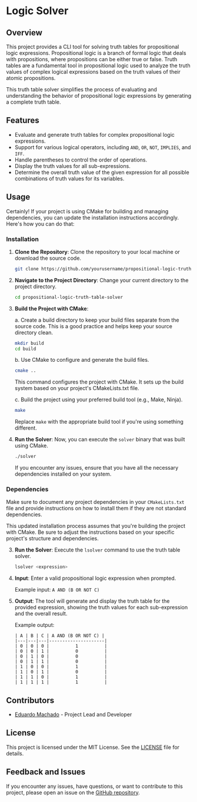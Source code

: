 # Logic Solver

## Overview

This project provides a CLI tool for solving truth tables for propositional logic expressions. Propositional logic is a branch of formal logic that deals with propositions, where propositions can be either true or false. Truth tables are a fundamental tool in propositional logic used to analyze the truth values of complex logical expressions based on the truth values of their atomic propositions.

This truth table solver simplifies the process of evaluating and understanding the behavior of propositional logic expressions by generating a complete truth table.

## Features

- Evaluate and generate truth tables for complex propositional logic expressions.
- Support for various logical operators, including `AND`, `OR`, `NOT`, `IMPLIES`, and `IFF`.
- Handle parentheses to control the order of operations.
- Display the truth values for all sub-expressions.
- Determine the overall truth value of the given expression for all possible combinations of truth values for its variables.

## Usage

Certainly! If your project is using CMake for building and managing dependencies, you can update the installation instructions accordingly. Here's how you can do that:

### Installation

1. **Clone the Repository**: Clone the repository to your local machine or download the source code.

   ```bash
   git clone https://github.com/yourusername/propositional-logic-truth-table-solver.git
   ```

2. **Navigate to the Project Directory**: Change your current directory to the project directory.

   ```bash
   cd propositional-logic-truth-table-solver
   ```

3. **Build the Project with CMake**:

   a. Create a build directory to keep your build files separate from the source code. This is a good practice and helps keep your source directory clean.

   ```bash
   mkdir build
   cd build
   ```

   b. Use CMake to configure and generate the build files.

   ```bash
   cmake ..
   ```

   This command configures the project with CMake. It sets up the build system based on your project's CMakeLists.txt file.

   c. Build the project using your preferred build tool (e.g., Make, Ninja).

   ```bash
   make
   ```

   Replace `make` with the appropriate build tool if you're using something different.

4. **Run the Solver**: Now, you can execute the `solver` binary that was built using CMake.

   ```bash
   ./solver
   ```

   If you encounter any issues, ensure that you have all the necessary dependencies installed on your system.

### Dependencies

Make sure to document any project dependencies in your `CMakeLists.txt` file and provide instructions on how to install them if they are not standard dependencies.

This updated installation process assumes that you're building the project with CMake. Be sure to adjust the instructions based on your specific project's structure and dependencies.


3. **Run the Solver**: Execute the `lsolver` command to use the truth table solver.

   ```bash
   lsolver <expression>
   ```

4. **Input**: Enter a valid propositional logic expression when prompted.

   Example input: `A AND (B OR NOT C)`

5. **Output**: The tool will generate and display the truth table for the provided expression, showing the truth values for each sub-expression and the overall result.

   Example output:

   ```
   | A | B | C | A AND (B OR NOT C) |
   |---|---|---|---------------------|
   | 0 | 0 | 0 |          1          |
   | 0 | 0 | 1 |          0          |
   | 0 | 1 | 0 |          0          |
   | 0 | 1 | 1 |          0          |
   | 1 | 0 | 0 |          1          |
   | 1 | 0 | 1 |          0          |
   | 1 | 1 | 0 |          1          |
   | 1 | 1 | 1 |          1          |
   ```

## Contributors

- [Eduardo Machado](https://github.com/yourusername) - Project Lead and Developer

## License

This project is licensed under the MIT License. See the [LICENSE](LICENSE) file for details.

## Feedback and Issues

If you encounter any issues, have questions, or want to contribute to this project, please open an issue on the [GitHub repository](https://github.com/yourusername/propositional-logic-truth-table-solver).